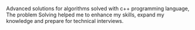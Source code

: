 Advanced solutions for algorithms solved with c++ programming language, The problem Solving helped me to enhance my skills, expand my knowledge and prepare for technical interviews.
